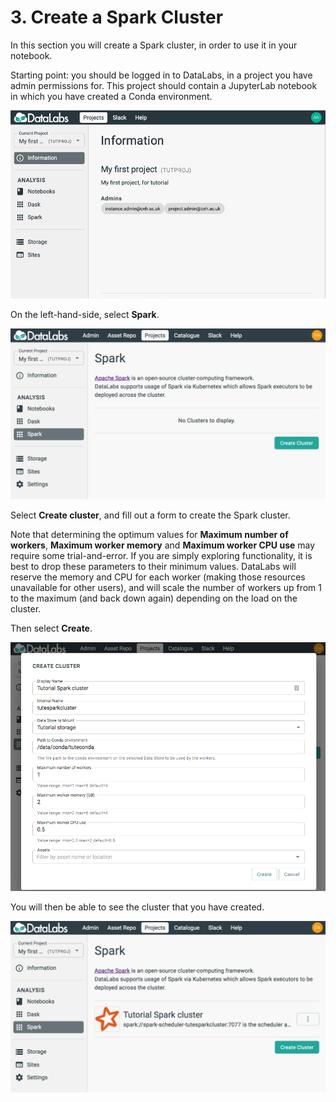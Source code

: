 # 3. Create a Spark Cluster

In this section you will create a Spark cluster, in order to use it in your notebook.

Starting point: you should be logged in to DataLabs, in a project you have admin
permissions for. This project should contain a JupyterLab notebook in which you have
created a Conda environment.

![project page](../../img/project-page.png "project page")

On the left-hand-side, select **Spark**.

![project spark page](../../img/project-spark-page-no-clusters.png "project spark page")

Select **Create cluster**, and fill out a form to create the Spark cluster.

Note that determining the optimum values for **Maximum number of workers**,
**Maximum worker memory**
and **Maximum worker CPU use** may require some trial-and-error.
If you are simply exploring functionality,
it is best to drop these parameters to their minimum values.
DataLabs will reserve the memory and CPU for each worker
(making those resources unavailable for other users),
and will scale the number of workers up from 1 to the maximum (and back down again)
depending on the load on the cluster.

Then select **Create**.

![create cluster form](../../img/create-spark-cluster-form.png "create cluster form")

You will then be able to see the cluster that you have created.

![project spark page](../../img/project-spark-page-first-cluster.png "project spark page")
